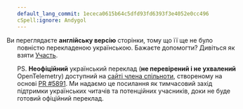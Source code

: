 ```yaml
---
default_lang_commit: 1ececa0615b64c5dfd93fd6393f3e4052e0cc496
cSpell:ignore: Andygol
---
```


<i class="fa-solid fa-circle-info" style="margin-left: -1.5rem"></i> Ви переглядаєте **англійську версію** сторінки, тому що її ще не було повністю перекладеною українською. Бажаєте допомогти? Дивіться як взяти [Участь](/docs/contributing/).

PS. **Неофіційний** український переклад (**не перевірений і не ухвалений** OpenTelemetry) доступний на [сайті члена спільноти](https://andygol-otel.netlify.app/uk/), створеному на основі [PR #5891](https://github.com/open-telemetry/opentelemetry.io/pull/5891). Ми надаємо це посилання як тимчасовий захід підтримки українських читачів та потенційних учасників, доки не буде готовий офіційний переклад.
